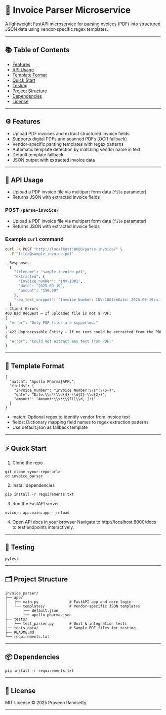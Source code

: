 # 🧾 Invoice Parser Microservice

A lightweight FastAPI microservice for parsing nvoices (PDF) into structured JSON data using vendor-specific regex templates.

---

## 📚 Table of Contents

- [Features](#features)
- [API Usage](#api-usage)
- [Template Format](#template-format)
- [Quick Start](#quick-start)
- [Testing](#testing)
- [Project Structure](#project-structure)
- [Dependencies](#dependencies)
- [License](#license)

---

## ⚙️ Features

- Upload PDF invoices and extract structured invoice fields
- Supports digital PDFs and scanned PDFs (OCR fallback)
- Vendor-specific parsing templates with regex patterns
- Automatic template detection by matching vendor name in text
- Default template fallback
- JSON output with extracted invoice data

---

## 🚀 API Usage

- Upload a PDF invoice file via multipart form data (`file` parameter)
- Returns JSON with extracted invoice fields

### POST `/parse-invoice/`

- Upload a PDF invoice file via multipart form data (`file` parameter)
- Returns JSON with extracted invoice fields

### Example `curl` command

```bash
curl -X POST "http://localhost:8000/parse-invoice/" \
  -F "file=@sample_invoice.pdf"

- Responses
  {
    "filename": "sample_invoice.pdf",
    "extracted": {
      "invoice_number": "INV-1001",
      "date": "2025-09-19",
      "amount": "150.00"
    },
    "raw_text_snippet": "Invoice Number: INV-1001\nDate: 2025-09-19\n..."
  }
- Client Errors
400 Bad Request – If uploaded file is not a PDF:
{
  "error": "Only PDF files are supported."
}
- 422 Unprocessable Entity – If no text could be extracted from the PDF:
{
  "error": "Could not extract any text from PDF."
}
```
---

## 📑 Template Format
```
{
  "match": "Apollo Pharma|APPL",
  "fields": {
    "invoice_number": "Invoice Number:\\s*(\\S+)",
    "date": "Date:\\s*(\\d{4}-\\d{2}-\\d{2})",
    "amount": "Amount:\\s*\\$?([\\d,.]+)"
  }
}
```
- match: Optional regex to identify vendor from invoice text
- fields: Dictionary mapping field names to regex extraction patterns
- Use default.json as fallback template
---

## ⚡ Quick Start
1. Clone the repo
```
git clone <your-repo-url>
cd invoice_parser
```
2. Install dependencies
```
pip install -r requirements.txt
```
3. Run the FastAPI server
```
uvicorn app.main:app --reload

```
4. Open API docs in your browser
Navigate to http://localhost:8000/docs to test endpoints interactively.

---

## 🧪 Testing

```
pytest

```

---

## 🗂️ Project Structure

```
invoice_parser/
├── app/
│   ├── main.py              # FastAPI app and core logic
│   └── templates/           # Vendor-specific JSON templates
│       ├── default.json
│       └── apollo_pharma.json
├── tests/
│   └── test_parser.py       # Unit & integration tests
├── tests_data/              # Sample PDF files for testing
├── README.md
└── requirements.txt

```

---

## 📦 Dependencies

```
pip install -r requirements.txt
```

---

## 📄 License
MIT License © 2025 Praveen Ramisetty

---
